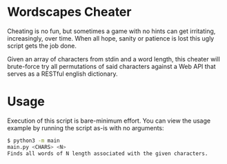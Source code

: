 # Wordscapes Cheater #

Cheating is no fun, but sometimes a game with no hints can get
irritating, increasingly, over time. When all hope, sanity or
patience is lost this ugly script gets the job done.

Given an array of characters from stdin and a word length, this
cheater will brute-force try all permutations of said characters
against a Web API that serves as a RESTful english dictionary.

# Usage #

Execution of this script is bare-minimum effort. You can view the
usage example by running the script as-is with no arguments:

```bash
$ python3 -m main
main.py <CHARS> <N>
Finds all words of N length associated with the given characters.
```
